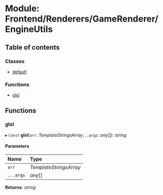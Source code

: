 # Module: Frontend/Renderers/GameRenderer/EngineUtils

## Table of contents

### Classes

- [default](../classes/frontend_renderers_gamerenderer_engineutils.default.md)

### Functions

- [glsl](frontend_renderers_gamerenderer_engineutils.md#glsl)

## Functions

### glsl

▸ `Const` **glsl**(`arr`: _TemplateStringsArray_, ...`args`: _any_[]): _string_

#### Parameters

| Name      | Type                   |
| :-------- | :--------------------- |
| `arr`     | _TemplateStringsArray_ |
| `...args` | _any_[]                |

**Returns:** _string_
